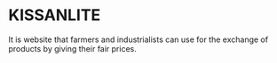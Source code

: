 # KISSANLITE
It is website that farmers and industrialists can use for the exchange of products by giving their fair prices.
